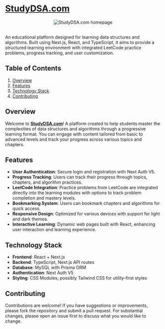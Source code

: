 # [StudyDSA.com](https://studydsa.com/)

<div align="center">
 
  <img src="https://github.com/redayzarra/StudyDSA.com/assets/113388793/a9bfe743-18c4-418b-ad7c-94077d76e0cf" alt="StudyDSA.com homepage">

</div>

<div>

  <br />
</div>

An educational platform designed for learning data structures and algorithms. Built using Next.js, React, and TypeScript, it aims to provide a structured learning environment with integrated LeetCode practice problems, progress tracking, and user customization.

## Table of Contents
1. [Overview](#overview)
2. [Features](#features)
3. [Technology Stack](#technology-stack)
4. [Contributing](#contributing)

## Overview

Welcome to **[StudyDSA.com](https://studydsa.com/)**! A platform created to help students master the complexities of data structures and algorithms through a progressive learning format. You can engage with content tailored from basic to advanced levels and track your progress across various topics and chapters.

## Features

- **User Authentication**: Secure login and registration with Next Auth V5.
- **Progress Tracking**: Users can track their progress through topics, chapters, and algorithm practices.
- **LeetCode Integration**: Practice problems from LeetCode are integrated directly into the learning modules with options to track problem completion and mastery levels.
- **Bookmarking System**: Users can bookmark chapters and algorithms for quick access.
- **Responsive Design**: Optimized for various devices with support for light and dark themes.
- **Interactive Learning**: Dynamic web pages built with React, enhancing user interaction and learning experience.

## Technology Stack

- **Frontend**: React + Next.js
- **Backend**: TypeScript, Next.js API routes
- **Database**: MySQL with Prisma ORM
- **Authentication**: Next Auth V5
- **Styling**: CSS Modules, possibly Tailwind CSS for utility-first styles

## Contributing

Contributions are welcome! If you have suggestions or improvements, please fork the repository and submit a pull request. For substantial changes, please open an issue first to discuss what you would like to change.
